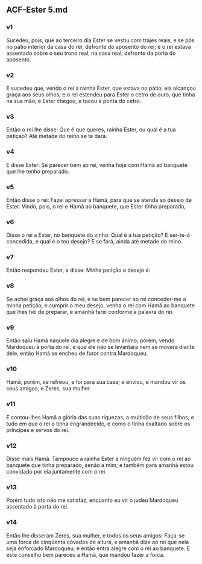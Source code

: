 ## ACF-Ester 5.md
### v1
 Sucedeu, pois, que ao terceiro dia Ester se vestiu com trajes reais, e se pôs no pátio interior da casa do rei, defronte do aposento do rei; e o rei estava assentado sobre o seu trono real, na casa real, defronte da porta do aposento.
### v2
 E sucedeu que, vendo o rei a rainha Ester, que estava no pátio, ela alcançou graça aos seus olhos; e o rei estendeu para Ester o cetro de ouro, que tinha na sua mão, e Ester chegou, e tocou a ponta do cetro.
### v3
 Então o rei lhe disse: Que é que queres, rainha Ester, ou qual é a tua petição? Até metade do reino se te dará.
### v4
 E disse Ester: Se parecer bem ao rei, venha hoje com Hamã ao banquete que lhe tenho preparado.
### v5
 Então disse o rei: Fazei apressar a Hamã, para que se atenda ao desejo de Ester. Vindo, pois, o rei e Hamã ao banquete, que Ester tinha preparado,
### v6
 Disse o rei a Ester, no banquete do vinho: Qual é a tua petição? E ser-te-á concedida, e qual é o teu desejo? E se fará, ainda até metade do reino.
### v7
 Então respondeu Ester, e disse: Minha petição e desejo é:
### v8
 Se achei graça aos olhos do rei, e se bem parecer ao rei conceder-me a minha petição, e cumprir o meu desejo, venha o rei com Hamã ao banquete que lhes hei de preparar, e amanhã farei conforme a palavra do rei.
### v9
 Então saiu Hamã naquele dia alegre e de bom ânimo; porém, vendo Mardoqueu à porta do rei, e que ele não se levantara nem se movera diante dele, então Hamã se encheu de furor contra Mardoqueu.
### v10
 Hamã, porém, se refreou, e foi para sua casa; e enviou, e mandou vir os seus amigos, e Zeres, sua mulher.
### v11
 E contou-lhes Hamã a glória das suas riquezas, a multidão de seus filhos, e tudo em que o rei o tinha engrandecido, e como o tinha exaltado sobre os príncipes e servos do rei.
### v12
 Disse mais Hamã: Tampouco a rainha Ester a ninguém fez vir com o rei ao banquete que tinha preparado, senão a mim; e também para amanhã estou convidado por ela juntamente com o rei.
### v13
 Porém tudo isto não me satisfaz, enquanto eu vir o judeu Mardoqueu assentado à porta do rei.
### v14
 Então lhe disseram Zeres, sua mulher, e todos os seus amigos: Faça-se uma forca de cinqüenta côvados de altura, e amanhã dize ao rei que nela seja enforcado Mardoqueu; e então entra alegre com o rei ao banquete. E este conselho bem pareceu a Hamã, que mandou fazer a forca.
